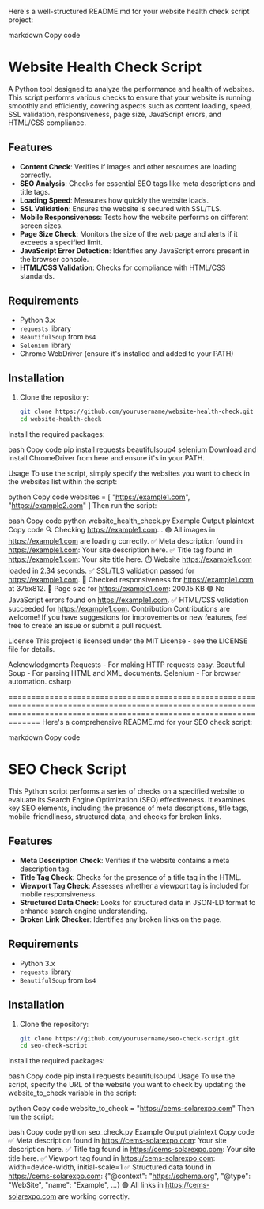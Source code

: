 Here's a well-structured README.md for your website health check script project:

markdown
Copy code
# Website Health Check Script

A Python tool designed to analyze the performance and health of websites. This script performs various checks to ensure that your website is running smoothly and efficiently, covering aspects such as content loading, speed, SSL validation, responsiveness, page size, JavaScript errors, and HTML/CSS compliance.

## Features

- **Content Check**: Verifies if images and other resources are loading correctly.
- **SEO Analysis**: Checks for essential SEO tags like meta descriptions and title tags.
- **Loading Speed**: Measures how quickly the website loads.
- **SSL Validation**: Ensures the website is secured with SSL/TLS.
- **Mobile Responsiveness**: Tests how the website performs on different screen sizes.
- **Page Size Check**: Monitors the size of the web page and alerts if it exceeds a specified limit.
- **JavaScript Error Detection**: Identifies any JavaScript errors present in the browser console.
- **HTML/CSS Validation**: Checks for compliance with HTML/CSS standards.

## Requirements

- Python 3.x
- `requests` library
- `BeautifulSoup` from `bs4`
- `Selenium` library
- Chrome WebDriver (ensure it's installed and added to your PATH)

## Installation

1. Clone the repository:

   ```bash
   git clone https://github.com/yourusername/website-health-check.git
   cd website-health-check
Install the required packages:

bash
Copy code
pip install requests beautifulsoup4 selenium
Download and install ChromeDriver from here and ensure it's in your PATH.

Usage
To use the script, simply specify the websites you want to check in the websites list within the script:

python
Copy code
websites = [
    "https://example1.com",
    "https://example2.com"
]
Then run the script:

bash
Copy code
python website_health_check.py
Example Output
plaintext
Copy code
🔍 Checking https://example1.com...
🟢 All images in https://example1.com are loading correctly.
✅ Meta description found in https://example1.com: Your site description here.
✅ Title tag found in https://example1.com: Your site title here.
⏱️ Website https://example1.com loaded in 2.34 seconds.
✅ SSL/TLS validation passed for https://example1.com.
📱 Checked responsiveness for https://example1.com at 375x812.
📏 Page size for https://example1.com: 200.15 KB
🟢 No JavaScript errors found on https://example1.com.
✅ HTML/CSS validation succeeded for https://example1.com.
Contribution
Contributions are welcome! If you have suggestions for improvements or new features, feel free to create an issue or submit a pull request.

License
This project is licensed under the MIT License - see the LICENSE file for details.

Acknowledgments
Requests - For making HTTP requests easy.
Beautiful Soup - For parsing HTML and XML documents.
Selenium - For browser automation.
csharp

=========================================================================================================================================================================
Here's a comprehensive README.md for your SEO check script:

markdown
Copy code
# SEO Check Script

This Python script performs a series of checks on a specified website to evaluate its Search Engine Optimization (SEO) effectiveness. It examines key SEO elements, including the presence of meta descriptions, title tags, mobile-friendliness, structured data, and checks for broken links.

## Features

- **Meta Description Check**: Verifies if the website contains a meta description tag.
- **Title Tag Check**: Checks for the presence of a title tag in the HTML.
- **Viewport Tag Check**: Assesses whether a viewport tag is included for mobile responsiveness.
- **Structured Data Check**: Looks for structured data in JSON-LD format to enhance search engine understanding.
- **Broken Link Checker**: Identifies any broken links on the page.

## Requirements

- Python 3.x
- `requests` library
- `BeautifulSoup` from `bs4`

## Installation

1. Clone the repository:

   ```bash
   git clone https://github.com/yourusername/seo-check-script.git
   cd seo-check-script
Install the required packages:

bash
Copy code
pip install requests beautifulsoup4
Usage
To use the script, specify the URL of the website you want to check by updating the website_to_check variable in the script:

python
Copy code
website_to_check = "https://cems-solarexpo.com"
Then run the script:

bash
Copy code
python seo_check.py
Example Output
plaintext
Copy code
✅ Meta description found in https://cems-solarexpo.com: Your site description here.
✅ Title tag found in https://cems-solarexpo.com: Your site title here.
✅ Viewport tag found in https://cems-solarexpo.com: width=device-width, initial-scale=1
✅ Structured data found in https://cems-solarexpo.com: {"@context": "https://schema.org", "@type": "WebSite", "name": "Example", ...}
🟢 All links in https://cems-solarexpo.com are working correctly.

